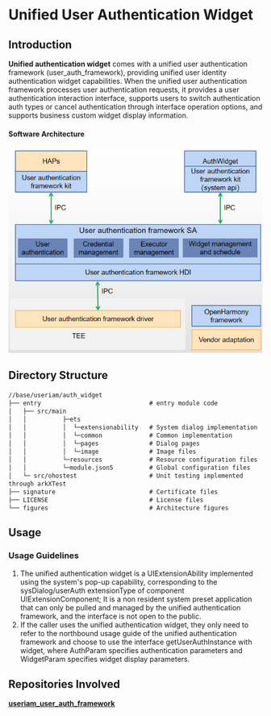 # Unified User Authentication Widget

## Introduction

**Unified authentication widget** comes with a unified user authentication framework (user_auth_framework), providing unified user identity authentication widget capabilities. When the unified user authentication framework processes user authentication requests, it provides a user authentication interaction interface, supports users to switch authentication auth types or cancel authentication through interface operation options, and supports business custom widget display information.

#### Software Architecture
<img src="figures/authwidget_architecture.png" alt="authwidget_architecture" style="zoom:80%;" />

## Directory Structure

```
//base/useriam/auth_widget
├── entry                              # entry module code
│   ├── src/main
│   │          ├─ets
│   │          │  └─extensionability   # System dialog implementation
│   │          │  └─common             # Common implementation
│   │          │  └─pages              # Dialog pages
│   │          │  └─image              # Image files
│   │          └─resources             # Resource configuration files
│   │          └─module.json5          # Global configuration files
│   └─ src/ohostest                    # Unit testing implemented through arkXTest
├── signature                          # Certificate files
├── LICENSE                            # License files
└── figures                            # Architecture figures
```
## Usage

### Usage Guidelines

1. The unified authentication widget is a UIExtensionAbility implemented using the system's pop-up capability, corresponding to the sysDialog/userAuth extensionType of component UIExtensionComponent; It is a non resident system preset application that can only be pulled and managed by the unified authentication framework, and the interface is not open to the public.
2. If the caller uses the unified authentication widget, they only need to refer to the northbound usage guide of the unified authentication framework and choose to use the interface getUserAuthInstance with widget, where AuthParam specifies authentication parameters and WidgetParam specifies widget display parameters.

## Repositories Involved

**[useriam_user_auth_framework](https://gitee.com/openharmony/useriam_user_auth_framework)**